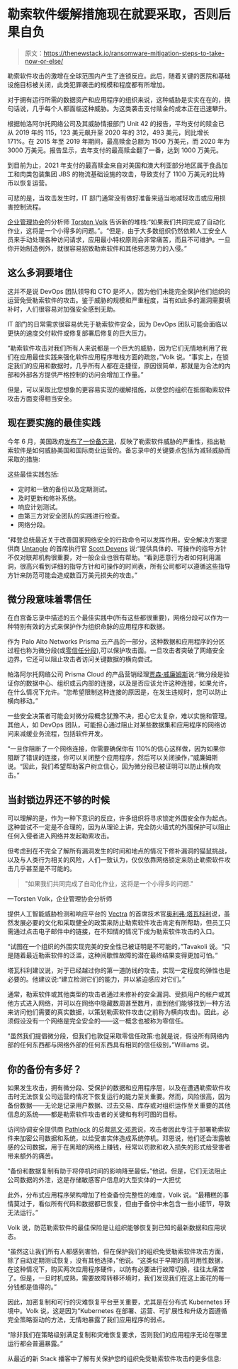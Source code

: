 # 勒索软件缓解措施现在就要采取，否则后果自负

> 原文：<https://thenewstack.io/ransomware-mitigation-steps-to-take-now-or-else/>

勒索软件攻击的激增在全球范围内产生了连锁反应。此后，随着关键的医院和基础设施目标被关闭，此类犯罪袭击的规模和程度都有所增加。

对于拥有运行所需的数据资产和应用程序的组织来说，这种威胁是实实在在的，换句话说，几乎每个人都面临这种威胁。为这类袭击支付赎金的成本正在迅速攀升。

根据帕洛阿尔托网络公司及其威胁情报部门 Unit 42 的报告，平均支付的赎金已从 2019 年的 115，123 美元飙升至 2020 年的 312，493 美元，同比增长 171%。在 2015 年至 2019 年期间，最高赎金总额为 1500 万美元，而 2020 年为 3000 万美元。报告显示，去年支付的最高赎金翻了一番，达到 1000 万美元。

到目前为止，2021 年支付的最高赎金来自对美国和澳大利亚部分地区属于食品加工和肉类包装集团 JBS 的物流基础设施的攻击，导致支付了 1100 万美元的比特币以恢复运营。

可悲的是，当攻击发生时，IT 部门通常没有做好准备来适当地减轻攻击或应用损害控制流程。

[企业管理协会](https://www.enterprisemanagement.com/)的分析师 [Torsten Volk](https://www.linkedin.com/in/torstenvolk) 告诉新的堆栈:“如果我们共同完成了自动化作业，这将是一个小得多的问题。”。“但是，由于大多数组织仍然依赖人工安全人员来手动处理各种访问请求，应用最小特权原则会非常痛苦，而且不可维护。一旦你开始制造例外，就很容易招致勒索软件和其他邪恶势力的入侵。”

## 这么多洞要堵住

这并不是说 DevOps 团队领导和 CTO 是坏人，因为他们未能完全保护他们组织的运营免受勒索软件的攻击。鉴于威胁的规模和严重程度，当有如此多的漏洞需要填补时，人们很容易对加强安全感到无助。

IT 部门的日常需求很容易优先于勒索软件安全，因为 DevOps 团队可能会面临以更快的速度交付软件或修复部署后修复的巨大压力。

“勒索软件攻击对我们所有人来说都是一个巨大的威胁，因为它们无情地利用了我们在应用最佳实践来强化软件应用程序堆栈方面的疏忽，”Volk 说。“事实上，在锁定我们的应用和数据时，几乎所有人都在走捷径，原因很简单，那就是为合法的内部和外部各方提供严格控制的访问会增加工作量。”

但是，可以采取比您想象的更容易实现的缓解措施，以使您的组织在抵御勒索软件攻击方面变得相当安全。

## 现在要实施的最佳实践

今年 6 月，美国政府[发布了一份备忘录](https://s3.documentcloud.org/documents/20796934/memo-what-we-urge-you-to-do-to-protect-against-the-threat-of-ransomware.pdf)，反映了勒索软件威胁的严重性，指出勒索软件是如何威胁美国和国际商业运营的。备忘录中的关键要点包括为减轻威胁而采取的措施:

这些最佳实践包括:

*   定时和一致的备份以及定期测试。
*   及时更新和修补系统。
*   响应计划测试。
*   由第三方对安全团队的实践进行检查。
*   网络分段。

“拜登总统最近关于改善国家网络安全的行政命令可以发挥作用。安全解决方案提供商 [Untangle](http://www.untangle.com/) 的首席执行官 [Scott Devens](https://www.linkedin.com/in/scott-devens-908852) 说:“提供具体的、可操作的指导方针不仅对联邦机构很重要，对一般企业也很有帮助。“看到恶意行为者如何利用漏洞，很高兴看到详细的指导方针和可操作的时间表，所有公司都可以遵循这些指导方针来防范可能会造成数百万美元损失的攻击。”

## 微分段意味着零信任

在白宫备忘录中描述的五个最佳实践中(所有这些都很重要)，网络分段可以作为一种特别有效的方式来保护作为组织命脉的应用程序和数据。

作为 Palo Alto Networks Prisma 云产品的一部分，这种数据和应用程序的分区过程也称为微分段(或[零信任分段](https://www.paloaltonetworks.com/blog/2021/01/cloud-zero-trust-microsegmentation/)),可以保护攻击面。一旦攻击者突破了网络安全边界，它还可以阻止攻击者访问关键数据的横向尝试。

帕洛阿尔托网络公司 Prisma Cloud 的产品营销经理[贾森·威廉姆斯](https://www.linkedin.com/in/iamjasonwilliams/)说:“微分段是验证你的数据中心、组织或云内部的连接，以及是否应该允许这种连接，如果允许，在什么情况下允许。“您希望限制这种连接的原因是，在发生违规时，您可以防止横向移动。”

一些安全决策者可能会对微分段概念犹豫不决，担心它太复杂，难以实施和管理。其他人，如 DevOps 团队，可能担心通过阻止对某些数据集和应用程序的网络访问来减缓业务流程，包括软件开发。

“一旦你阻断了一个网络连接，你需要确保你有 110%的信心这样做，因为如果你阻断了错误的连接，你可以关闭整个应用程序，然后可以关闭操作，”威廉姆斯说。“因此，我们希望帮助客户树立信心，因为微分段已被证明可以防止横向攻击。”

## 当封锁边界还不够的时候

可以理解的是，作为一种下意识的反应，许多组织将寻求锁定外围安全作为起点。这种尝试不一定是不合理的，因为从理论上讲，完全防火墙式的外围保护可以阻止任何入侵者进入网络并发起勒索攻击。

但考虑到在不完全了解所有漏洞发生的时间和地点的情况下修补漏洞的猫鼠挑战，以及与人类行为相关的风险，人们一致认为，仅仅依靠网络锁定来防止勒索软件攻击几乎甚至是不可能的。

> "如果我们共同完成了自动化作业，这将是一个小得多的问题."

—Torsten Volk，企业管理协会分析师

提供人工智能威胁检测和响应平台的 [Vectra](http://www.vectra.ai/) 的首席技术官[奥利弗·塔瓦科利](https://www.vectra.ai/leadership/oliver-tavakoli)说，虽然发展必要的文化和采取健全的政策来防止勒索软件攻击肯定有所帮助，但员工只需通过点击电子邮件中的链接，在不知情的情况下成为勒索软件攻击的入口。

“试图在一个组织的外围实现完美的安全性已被证明是不可能的，”Tavakoli 说。“只是随着最近勒索软件的泛滥，这种间歇性故障的潜在最终结果变得更加可怕。”

塔瓦科利建议说，对于已经越过你的第一道防线的攻击，实现一定程度的弹性也是必要的。他建议说:“建立检测它们的能力，并以紧迫感应对它们。”

通常，勒索软件或其他类型的攻击者通过未修补的安全漏洞、受损用户的帐户或其他方式进入网络，并可以在网络中隐藏数周甚至数月，直到他们能够找到一种方法来访问他们需要的真实数据，以策划勒索软件攻击(之前称为横向攻击)。因此，必须假设没有一个网络是完全安全的——这一概念也被称为零信任。

“虽然我们提倡微分段，但我们也敦促采取零信任政策:也就是说，假设所有网络内部的任何东西都与网络外部的任何东西具有相同的信任级别，”Williams 说。

## 你的备份有多好？

如果发生攻击，拥有微分段、受保护的数据和应用程序层，以及在遭遇勒索软件攻击时无法恢复公司运营的情况下恢复运行的能力至关重要。然而，风险很高，因为备份数据——无论是记录用户数据、过去交易、库存或对组织运作至关重要的其他信息的系统——都是勒索软件攻击者的关键和有利可图的目标。

访问协调安全提供商 [Pathlock](https://pathlock.com/) 的总裁[凯文·邓恩](https://www.linkedin.com/in/kevindunnesecurity)说，攻击者因此专注于部署勒索软件来加密公司数据和系统，以给受害实体造成系统停机。邓恩说，他们还会泄露敏感的公司数据，用于在黑暗的网络上赚钱，经常以罚款和收入损失的形式给受害者带来额外的痛苦。

“备份和数据复制有助于将停机时间的影响降至最低，”他说。但是，它们无法阻止公司数据的外泄，这是存储敏感客户信息的大型实体的一大担忧

此外，分布式应用程序架构增加了检查备份完整性的难度，Volk 说。“最糟糕的事情莫过于，看似所有代码和数据都已恢复，但由于备份中未包含一些小细节，导致无法运行。”

Volk 说，防范勒索软件的最佳保险是让组织能够恢复到已知的最新数据和应用状态。

“虽然这让我们所有人都感到害怕，但在保护我们的组织免受勒索软件攻击方面，除了自动定期测试恢复，没有其他选择，”他说。“这类似于早期的高可用性数据，在这种情况下，购买两次应用程序硬件，以防有必要进行故障切换，往往太痛苦了。但是，一旦时机成熟，需要故障转移环境时，我们发现我们在这上面花的每一分钱都是值得的。”

因此，加密复制和可行的灾难恢复平台至关重要，尤其是在分布式 Kubernetes 环境中。Volk 说，这是因为“Kubernetes 在部署、运营、可扩展性和升级方面遵循完全策略驱动的方法，无情地暴露了我们应用程序的弱点。

“除非我们在策略级别满足复制和灾难恢复要求，否则我们的应用程序无论在哪里运行都会普遍暴露。”

从最近的新 Stack 播客中了解有关保护您的组织免受勒索软件攻击的更多信息:

<svg xmlns:xlink="http://www.w3.org/1999/xlink" viewBox="0 0 68 31" version="1.1"><title>Group</title> <desc>Created with Sketch.</desc></svg>